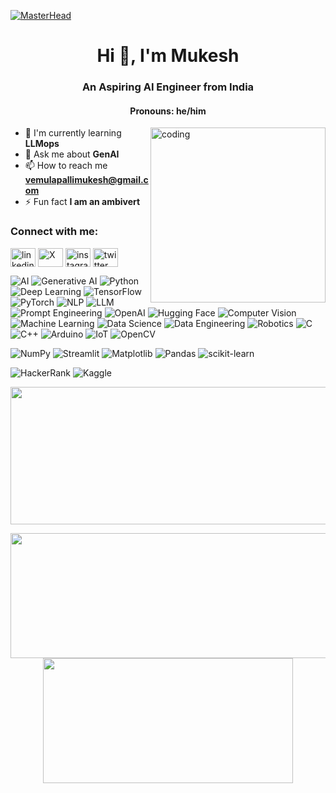 [![MasterHead](https://i.giphy.com/media/v1.Y2lkPTc5MGI3NjExNHpjdXR4N2J6emN1aTMyZDk4YmNtOHgxMjJqMmo2OWIxOWF1d3VpYyZlcD12MV9pbnRlcm5hbF9naWZfYnlfaWQmY3Q9Zw/SpopD7IQN2gK3qN4jS/giphy.gif)](https://github.com/Mukku27)

<h1 align="center">Hi 👋, I'm Mukesh</h1>
<h3 align="center">An Aspiring AI Engineer from India</h3>
<h4 align="center">Pronouns: he/him</h4>

<img align="right" alt="coding" width="280" src="https://media.giphy.com/media/ZVik7pBtu9dNS/giphy.gif">

- 🌱 I'm currently learning **LLMops**
- 💬 Ask me about **GenAI**
- 📫 How to reach me **vemulapallimukesh@gmail.com**
- ⚡ Fun fact **I am an ambivert**

<h3 align="left">Connect with me:</h3>
<p align="left">
<a href="https://www.linkedin.com/in/mukesh-vemulapalli-93a259261" target="_blank"><img align="center" src="https://img.icons8.com/fluency/48/000000/linkedin.png" alt="linkedin" height="30" width="40" /></a>
<a href="https://x.com/VemulapalliMuk1" target="_blank"><img align="center" src="https://img.icons8.com/fluency/48/000000/x-logo.png" alt="X" height="30" width="40" /></a>
<a href="https://www.instagram.com/vemulapalli_mukesh/" target="_blank"><img align="center" src="https://icones.pro/wp-content/uploads/2021/02/instagram-logo-icone4.png" alt="instagram" height="30" width="40" /></a>
<a href="https://twitter.com/VemulapalliMuk1" target="_blank"><img align="center" src="https://img.icons8.com/color/48/000000/twitter--v2.png" alt="twitter" height="30" width="40" /></a>
</p>

![AI](https://img.shields.io/badge/AI-00BCD4?style=for-the-badge&logo=ai&logoColor=white)
![Generative AI](https://img.shields.io/badge/Generative_AI-4285F4?style=for-the-badge&logo=google&logoColor=white)
![Python](https://img.shields.io/badge/python-3670A0?style=for-the-badge&logo=python&logoColor=ffdd54)
![Deep Learning](https://img.shields.io/badge/Deep_Learning-9C27B0?style=for-the-badge&logo=keras&logoColor=white)
![TensorFlow](https://img.shields.io/badge/TensorFlow-FF6F00?style=for-the-badge&logo=tensorflow&logoColor=white)
![PyTorch](https://img.shields.io/badge/PyTorch-EE4C2C?style=for-the-badge&logo=pytorch&logoColor=white)
![NLP](https://img.shields.io/badge/NLP-FFC107?style=for-the-badge&logo=nlp&logoColor=white)
![LLM](https://img.shields.io/badge/LLM-FF5722?style=for-the-badge&logo=language-model&logoColor=white)
![Prompt Engineering](https://img.shields.io/badge/Prompt_Engineering-795548?style=for-the-badge&logo=prompt&logoColor=white)
![OpenAI](https://img.shields.io/badge/OpenAI-412991?style=for-the-badge&logo=openai&logoColor=white)
![Hugging Face](https://img.shields.io/badge/Hugging%20Face-ffdd54?style=for-the-badge&logo=huggingface&logoColor=white)
![Computer Vision](https://img.shields.io/badge/Computer_Vision-8BC34A?style=for-the-badge&logo=opencv&logoColor=white)
![Machine Learning](https://img.shields.io/badge/Machine_Learning-FFEB3B?style=for-the-badge&logo=ml&logoColor=white)
![Data Science](https://img.shields.io/badge/Data_Science-795548?style=for-the-badge&logo=data-science&logoColor=white)
![Data Engineering](https://img.shields.io/badge/Data_Engineering-FF5722?style=for-the-badge&logo=data&logoColor=white)
![Robotics](https://img.shields.io/badge/Robotics-3F51B5?style=for-the-badge&logo=robotframework&logoColor=white)
![C](https://img.shields.io/badge/C-00599C?style=for-the-badge&logo=c&logoColor=white)
![C++](https://img.shields.io/badge/C++-00599C?style=for-the-badge&logo=c%2B%2B&logoColor=white)
![Arduino](https://img.shields.io/badge/Arduino-00979D?style=for-the-badge&logo=arduino&logoColor=white)
![IoT](https://img.shields.io/badge/IoT-008CFF?style=for-the-badge&logo=iot&logoColor=white)
![OpenCV](https://img.shields.io/badge/OpenCV-5C3EE8?style=for-the-badge&logo=opencv&logoColor=white)

![NumPy](https://img.shields.io/badge/NumPy-013243?style=for-the-badge&logo=numpy&logoColor=white)
![Streamlit](https://img.shields.io/badge/Streamlit-FF4B4B?style=for-the-badge&logo=streamlit&logoColor=white)
![Matplotlib](https://img.shields.io/badge/Matplotlib-0C55A5?style=for-the-badge&logo=matplotlib&logoColor=white)
![Pandas](https://img.shields.io/badge/Pandas-150458?style=for-the-badge&logo=pandas&logoColor=white)
![scikit-learn](https://img.shields.io/badge/scikit--learn-F7931E?style=for-the-badge&logo=scikit-learn&logoColor=white)

![HackerRank](https://img.shields.io/badge/-Hackerrank-2EC866?style=for-the-badge&logo=HackerRank&logoColor=white)
![Kaggle](https://img.shields.io/badge/Kaggle-035a7d?style=for-the-badge&logo=kaggle&logoColor=white)
<br/>

<p align="center">
  <img width="800" height="220" src="https://streak-stats.demolab.com?user=Mukku27&theme=highcontrast&hide_border=true&border_radius=5&card_width=800">
</p>

<p align="center">
  <img width="600" height="200" src="https://github-readme-stats.vercel.app/api?username=Mukku27&show_icons=true&theme=vision-friendly-dark">
  <img width="400" height="200" src="https://github-readme-stats.vercel.app/api/top-langs/?username=Mukku27&size_weight=0.15&count_weight=0.5&layout=compact&theme=vision-friendly-dark">
</p>

<div id="header" align="center">
  <img src="https://komarev.com/ghpvc/?username=Mukku27&style=for-the-badge&color=orange" alt=""/>
</div>